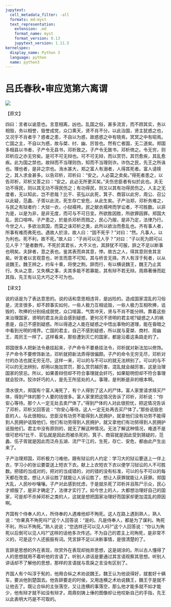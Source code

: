 ```yaml
---
jupytext:
  cell_metadata_filter: -all
  formats: md:myst
  text_representation:
    extension: .md
    format_name: myst
    format_version: 0.13
    jupytext_version: 1.11.5
kernelspec:
  display_name: Python 3
  language: python
  name: python3
---
```

# 吕氏春秋&#8226;审应览第六离谓

![](image/cover.jpg)

【原文】

四曰：言者以谕意也。言意相离，凶也。乱国之俗，甚多流言，而不顾其实，务以相毁，务以相誉，毁誉成党，众口熏天，贤不肖不分。以此治国，贤主犹惑之也，又况乎不肖者乎？惑者之患，不自以为惑，故惑惑之中有晓焉，冥冥之中有昭焉。亡国之主，不自以为惑，故与桀、纣、幽、厉皆也。然有亡者国，无二道矣。郑国多相县以书者，子产令无县书，邓析致之。子产令无致书，邓析倚之。令无穷，则邓析应之亦无穷矣。是可不可无辩也。可不可无辩，而以赏罚，其罚愈疾，其乱愈疾。此为国之禁也。故辩而不当理则伪，知而不当理则诈。诈伪之民，先王之所诛也。理也者，是非之宗也。洧水甚大，郑之富人有溺者，人得其死者。富人请赎之，其人求金甚多。以告邓析，邓析曰：“安之。人必莫之卖矣。”得死者患之，以告邓析，邓析又答之曰：“安之。此必无所更买矣。”夫伤忠臣者有似於此也。夫无功不得民，则以其无功不得民伤之；有功得民，则又以其有功得民伤之。人主之无度者，无以知此，岂不悲哉？比干、苌弘以此死，箕子、商容以此穷，周公、召公以此疑，范蠡、子胥以此流，死生存亡安危，从此生矣。子产治郑，邓析务难之，与民之有狱者约：大狱一衣，小狱襦袴。民之献衣襦袴而学讼者，不可胜数。以非为是，以是为非，是非无度，而可与不可日变。所欲胜因胜，所欲罪因罪。郑国大乱，民口喧哗。子产患之，於是杀邓析而戮之，民心乃服，是非乃定，法律乃行。今世之人，多欲治其国，而莫之诛邓析之类，此所以欲治而愈乱也。齐有事人者，所事有难而弗死也。遇故人於涂，故人曰：“固不死乎？”对曰：“然。凡事人，以为利也。死不利，故不死。”故人曰：“子尚可以见人乎？”对曰：“子以死为顾可以见人乎？”是者数传。不死於其君长，大不义也，其辞犹不可服，辞之不足以断事也明矣。夫辞者，意之表也。鉴其表而弃其意，悖。故古之人，得其意则舍其言矣。听言者以言观意也，听言而意不可知，其与桥言无择。齐人有淳于髡者，以从说魏王。魏王辨之，约车十乘，将使之荆。辞而行，有以横说魏王，魏王乃止其行。失从之意，又失横之事，夫其多能不若寡能，其有辩不若无辩。周鼎著倕而龁其指，先王有以见大巧之不可为也。

【译文】

说的话是为了表达意思的。说的话和意思相违背，是凶险的。造成国家混乱的习俗是，流言很多，却不顾事实如何，一些人极力互相诋毁，一些人极力互相吹捧，诋毁的，吹捧的分别结成朋党，众口喧嚣，气势冲天，贤与不肖不能分辨。靠着这些来治理国家，贤明的君主尚且会感到疑惑，更何况不贤明的君主呢?疑惑之人的祸患是，自己不感到疑惑。所以得道之人能在疑惑之中悟出事物的道理，能在昏暗之中看到光明的境界。亡国的君主，自己不感到疑惑，所以就与夏桀、商村、周幽王、周厉王一样了。这样看来，那些遭到灭亡的国家，都是沿着这条路走的了。

郑国很多人把新法令悬挂起来，子产命令不要悬挂法令，邓析就对新法加以修饰。子产命令不要修饰新法，邓析就把新法弄得很偏颇。子产的命令无穷无尽，邓析对付的办法也就无穷无尽。这样一来，可以的与不可以的就无法辨别了。可以的与不可以的无法辨别，却用以施加赏罚，那么赏罚越厉害，混乱就会越厉害。这是治理国家的禁忌。所以，如果善辩但却不符合事理就会奸巧，如果聪明但却不符合事理就会狡诈。狡诈奸巧的人，是先王所惩处的人。事理，是判断是非的根本啊。

清水很大，郑国有个富人淹死了，有个人得到了这人的尸体。富人家里请求赎买尸体，得到尸体的那个人要的钱很多。富人家里把这情况告诉了邓析，邓析说：“你安心等待。那个人一定无处去卖尸体了。”得到尸体的人对此很担忧，把这情况告诉了邓析，邓析又回答说：“你安心等待。这人一定无处再去买尸体了。”那些诋毁忠臣的人，与此很相似。忠臣没有功劳不能得到人民拥护，就拿他们没有功劳不能得到人民拥护诋毁他们，他们有功劳得到人民拥护，就又拿他们有功努得到人民拥护诋毁他们。君主中没有原则的，就无了解这种情况。无法了解这种情况，难道不是很可悲吗?比干、苌弘就是因此而被杀死的，箕子、商容就是因此受到猜疑的，范蠡、伍子胥就是因此而泛舟五湖、流尸干江的，生死，存亡、安危，都由此产生出来了。

子产治理郑国，邓析极力刁难他，跟有狱讼的人约定：学习大的狱讼要送上一伴上衣，学习小的张讼要耍送上短衣下衣。献上上衣短衣下衣以便学习狱讼的人不可胜数。把错的当成对的，把对的当成错的，对的错的没有标准，可以的与不可以的每天都在改变。想让人诉讼胜了就能让人诉讼胜了，想让人获罪就能让人获罪。郑国大乱，人民吵吵嚷嚷。子产对此感到忧虑，于是就杀死了邓析并且陈尸示众，民心才顺服了，是非才确定了，法律才实行了。如今世上的人，大都想治理好自己的国家，可是却不杀掉邓析之类的人，这就是想把国家冶理好而国家却更加混乱的原因啊。

齐国有个侍奉人的人，所侍奉的人遇难他却不殉死。这人在路上遇到熟人，熟人说：“你果真不殉死吗?”这个人回答说：“是的。凡是侍奉人，都是为了谋利。殉死不利，所以不殉死。”熟人说说；“您选样还可以见人吗?”这个人回答说：“你认为殉死以后倒可以见人吗?”这样的话他多次传述。不为自己的君主上司殉死，是非常不义的，可是这个人还振振有词。凭言辞不足以决断事情，是很清楚的了。

言辞是思想的外在表现，欣赏外在表现却抛弃思想，这是胡涂的。所以古人懂得了人的思想就用不着听他的言语了。听别人讲话是要通过其言语观察其思想。听别人讲话却不了解他的思想，那样的言语就与乖戾之言没有区别了。

齐国人有个叫淳于髡的，他用合纵之术劝说魏王。魏王认为他说得好，就套好十辆车，要派他到楚国去。他告辞要走的时侯，又用连横之术劝说魏王，魏王于是就不让他去了。既让合纵的主张落空，又让连横的事落空，那么他才能多就不如才能少，他有辩才就不如没有辩才。周鼎刻铸上倕的图像却让他咬新自己的手指，先王以此表明大巧是不可取的。




